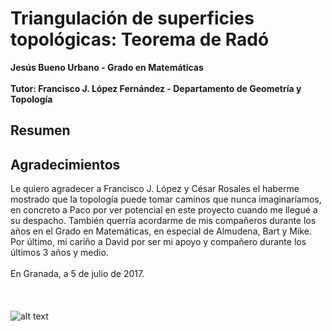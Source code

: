 # Triangulación de superficies topológicas: Teorema de Radó #
**Jesús Bueno Urbano - Grado en Matemáticas**
<br><br>
**Tutor: Francisco J. López Fernández - Departamento de Geometría y Topología**
## Resumen ##
## Agradecimientos ##
Le quiero agradecer a Francisco J. López y César Rosales el haberme mostrado que la topología puede tomar caminos que nunca imaginaríamos, en concreto a Paco por ver potencial en este proyecto cuando me llegué a su despacho. También querría acordarme de mis compañeros durante los años en el Grado en Matemáticas, en especial de Almudena, Bart y Mike. Por último, mi cariño a David por ser mi apoyo y compañero durante los últimos 3 años y medio.
<br><br>
En Granada, a 5 de julio de 2017.
<br><br>
<br><br>
![alt text](http://secretariageneral.ugr.es/pages/ivc/descarga/_img/horizontal/ugrmarca02color_2/!)
<br><br>
